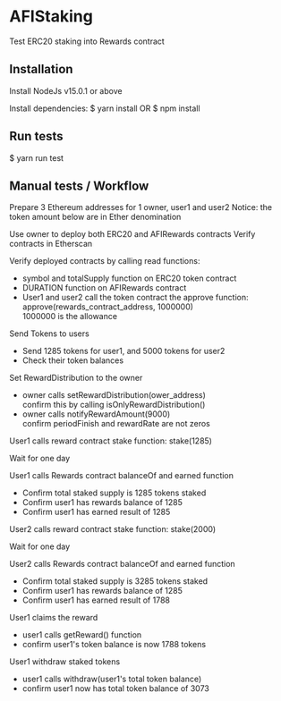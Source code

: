 # AFIStaking
Test ERC20 staking into Rewards contract

## Installation
Install NodeJs v15.0.1 or above

Install dependencies:
$ yarn install
OR
$ npm install

## Run tests
$ yarn run test

## Manual tests / Workflow
Prepare 3 Ethereum addresses for 1 owner, user1 and user2
Notice: the token amount below are in Ether denomination

Use owner to deploy both ERC20 and AFIRewards contracts
Verify contracts in Etherscan

Verify deployed contracts by calling read functions:
- symbol and totalSupply function on ERC20 token contract
- DURATION function on AFIRewards contract
- User1 and user2 call the token contract the approve function:<br>
  approve(rewards_contract_address, 1000000)<br>
  1000000 is the allowance


Send Tokens to users
- Send 1285 tokens for user1, and 5000 tokens for user2
- Check their token balances

Set RewardDistribution to the owner
- owner calls setRewardDistribution(ower_address)<br>
confirm this by calling isOnlyRewardDistribution()
- owner calls notifyRewardAmount(9000)<br>
confirm periodFinish and rewardRate are not zeros


User1 calls reward contract stake function: stake(1285)

Wait for one day

User1 calls Rewards contract balanceOf and earned function
- Confirm total staked supply is 1285 tokens staked
- Confirm user1 has rewards balance of 1285
- Confirm user1 has earned result of 1285

User2 calls reward contract stake function: stake(2000)

Wait for one day

User2 calls Rewards contract balanceOf and earned function
- Confirm total staked supply is 3285 tokens staked
- Confirm user1 has rewards balance of 1285
- Confirm user1 has earned result of 1788

User1 claims the reward
- user1 calls getReward() function
- confirm user1's token balance is now 1788 tokens

User1 withdraw staked tokens
- user1 calls withdraw(user1's total token balance)
- confirm user1 now has total token balance of 3073
